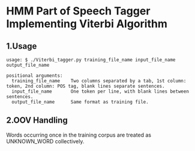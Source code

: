 # HMM Part of Speech Tagger Implementing Viterbi Algorithm

## 1\.Usage

```
usage: $ ./Viterbi_tagger.py training_file_name input_file_name output_file_name

positional arguments:
  training_file_name	Two columns separated by a tab, 1st column: token, 2nd column: POS tag, blank lines separate sentences.
  input_file_name		One token per line, with blank lines between sentences.
  output_file_name		Same format as training file.

```

## 2\.OOV Handling
Words occurring once in the training corpus are treated as UNKNOWN_WORD collectively.